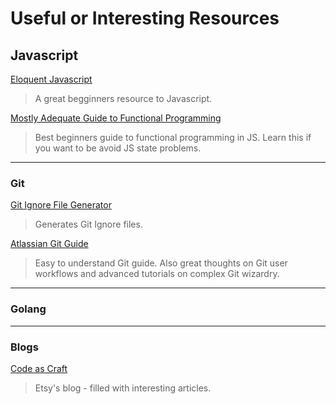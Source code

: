 # Useful or Interesting Resources

## Javascript

[Eloquent Javascript](http://eloquentjavascript.net/)

> A great begginners resource to Javascript.

[Mostly Adequate Guide to Functional Programming](https://github.com/MostlyAdequate/mostly-adequate-guide)

> Best beginners guide to functional programming in JS. Learn this if you want to be avoid JS state problems.

---
### Git

[Git Ignore File Generator](https://www.gitignore.io)

>Generates Git Ignore files.

[Atlassian Git Guide](https://www.atlassian.com/git/tutorials)

> Easy to understand Git guide. Also great thoughts on Git user workflows and advanced tutorials on complex Git wizardry.

---
### Golang


---
### Blogs

[Code as Craft](https://codeascraft.com)
> Etsy's blog - filled with interesting articles.
